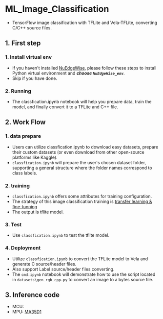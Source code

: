 # ML_Image_Classification
- TensorFlow image classification with TFLite and Vela-TFLite, converting C/C++ source files.
## 1. First step
### 1. Install virtual env  
- If you haven't installed [NuEdgeWise](https://github.com/OpenNuvoton/NuEdgeWise), please follow these steps to install Python virtual environment and ***choose `NuEdgeWise_env`***.
- Skip if you have done.
### 2. Running
- The classfication.ipynb notebook will help you prepare data, train the model, and finally convert it to a TFLite and C++ file.

## 2. Work Flow
### 1. data prepare
- Users can utilize classfication.ipynb to download easy datasets, prepare their custom datasets (or even download from other open-source platforms like Kaggle).
- `classfication.ipynb` will prepare the user's chosen dataset folder, supporting a general structure where the folder names correspond to class labels.

### 2. training
- `classfication.ipynb` offers some attributes for training configuration.
- The strategy of this image classification training is [transfer learning & fine-tunning](https://www.tensorflow.org/tutorials/images/transfer_learning)
- The output is tflite model.

### 3. Test
- Use `classfication.ipynb` to test the tflite model.

### 4. Deployment
- Utilize `classfication.ipynb` to convert the TFLite model to Vela and generate C source/header files.
- Also support Label source/header files converting.
- The `cmd.ipynb` notebook will demonstrate how to use the script located in `datasets\gen_rgb_cpp.py` to convert an image to a bytes source file.

## 3. Inference code
- MCU: 
- MPU: [MA35D1](https://github.com/OpenNuvoton/MA35D1_Linux_Applications/tree/master/machine_learning)

